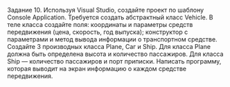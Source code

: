 Задание 10. Используя Visual Studio, создайте проект по шаблону Console Application.
Требуется создать абстрактный класс Vehicle.
В теле класса создайте поля: координаты и параметры средств передвижения (цена, скорость, год выпуска); конструктор с параметрами и метод вывода информации о транспортном средстве.
Создайте 3 производных класса Plane, Саг и Ship.
Для класса Plane должна быть определена высота и количество пассажиров.
Для класса Ship — количество пассажиров и порт приписки.
Написать программу, которая выводит на экран информацию о каждом средстве передвижения.

